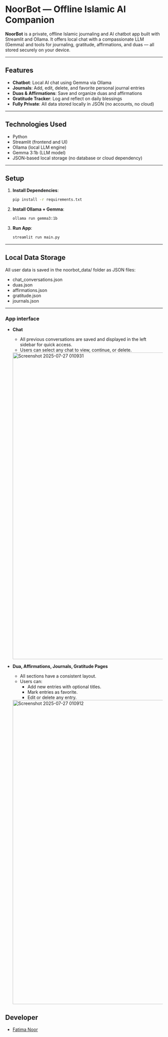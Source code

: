 # NoorBot — Offline Islamic AI Companion

**NoorBot** is a private, offline Islamic journaling and AI chatbot app built with Streamlit and Ollama. It offers local chat with a compassionate LLM (Gemma) and tools for journaling, gratitude, affirmations, and duas — all stored securely on your device.

---

## Features
- **Chatbot**: Local AI chat using Gemma via Ollama
- **Journals**: Add, edit, delete, and favorite personal journal entries
- **Duas & Affirmations**: Save and organize duas and affirmations
- **Gratitude Tracker**: Log and reflect on daily blessings
- **Fully Private**: All data stored locally in JSON (no accounts, no cloud)

---

## Technologies Used
- Python
- Streamlit (frontend and UI)
- Ollama (local LLM engine)
- Gemma 3:1b (LLM model)
- JSON-based local storage (no database or cloud dependency)

---
## Setup

1. **Install Dependencies**:
   ```bash
   pip install -r requirements.txt
2. **Install Ollama + Gemma**:
    ```bash
    ollama run gemma3:1b
3. **Run App**:
    ```bash
    streamlit run main.py
---

## Local Data Storage
All user data is saved in the noorbot_data/ folder as JSON files:
- chat_conversations.json
- duas.json
- affirmations.json
- gratitude.json
- journals.json

---

### App interface
- **Chat**
    - All previous conversations are saved and displayed in the left sidebar for quick access.
    - Users can select any chat to view, continue, or delete.

    <img width="1919" height="976" alt="Screenshot 2025-07-27 010931" src="https://github.com/user-attachments/assets/0faf1e63-1eea-4b37-bee3-f9c619785b81" />

- **Dua, Affirmations, Journals, Gratitude Pages**
    - All sections have a consistent layout.
    - Users can:
        - Add new entries with optional titles.
        - Mark entries as favorite.
        - Edit or delete any entry.

    <img width="1918" height="968" alt="Screenshot 2025-07-27 010912" src="https://github.com/user-attachments/assets/a6aae872-f16a-420e-9f14-a06f44fea4f9" />


## Developer

- [Fatima Noor](https://www.linkedin.com/in/fatima-nur/)
